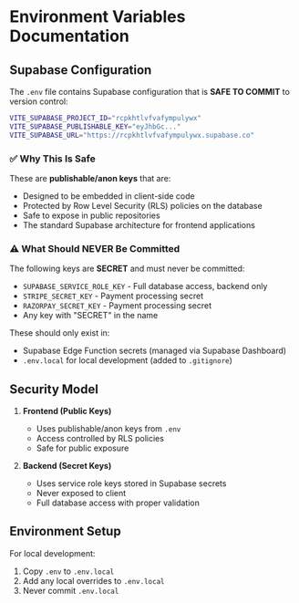 # Environment Variables Documentation

## Supabase Configuration

The `.env` file contains Supabase configuration that is **SAFE TO COMMIT** to version control:

```bash
VITE_SUPABASE_PROJECT_ID="rcpkhtlvfvafympulywx"
VITE_SUPABASE_PUBLISHABLE_KEY="eyJhbGc..."
VITE_SUPABASE_URL="https://rcpkhtlvfvafympulywx.supabase.co"
```

### ✅ Why This Is Safe

These are **publishable/anon keys** that are:
- Designed to be embedded in client-side code
- Protected by Row Level Security (RLS) policies on the database
- Safe to expose in public repositories
- The standard Supabase architecture for frontend applications

### ⚠️ What Should NEVER Be Committed

The following keys are **SECRET** and must never be committed:
- `SUPABASE_SERVICE_ROLE_KEY` - Full database access, backend only
- `STRIPE_SECRET_KEY` - Payment processing secret
- `RAZORPAY_SECRET_KEY` - Payment processing secret
- Any key with "SECRET" in the name

These should only exist in:
- Supabase Edge Function secrets (managed via Supabase Dashboard)
- `.env.local` for local development (added to `.gitignore`)

## Security Model

1. **Frontend (Public Keys)**
   - Uses publishable/anon keys from `.env`
   - Access controlled by RLS policies
   - Safe for public exposure

2. **Backend (Secret Keys)**
   - Uses service role keys stored in Supabase secrets
   - Never exposed to client
   - Full database access with proper validation

## Environment Setup

For local development:
1. Copy `.env` to `.env.local`
2. Add any local overrides to `.env.local`
3. Never commit `.env.local`
